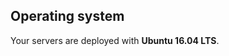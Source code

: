 <!-- usedin: [ _general/Introduction/technical-specifications.md] -->


## Operating system

Your servers are deployed with **Ubuntu 16.04 LTS**.


